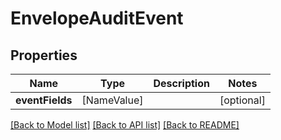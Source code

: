 # EnvelopeAuditEvent

## Properties
Name | Type | Description | Notes
------------ | ------------- | ------------- | -------------
**eventFields** | [NameValue] |  | [optional] 

[[Back to Model list]](../README.md#documentation-for-models) [[Back to API list]](../README.md#documentation-for-api-endpoints) [[Back to README]](../README.md)


